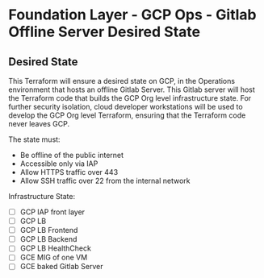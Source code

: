 # Foundation Layer - GCP Ops - Gitlab Offline Server Desired State

## Desired State

This Terraform will ensure a desired state on GCP, in the Operations environment that hosts an offline Gitlab Server.  This Gitlab server will host the Terraform code that builds the GCP Org level infrastructure state.  For further security isolation, cloud developer workstations will be used to develop the GCP Org level Terraform, ensuring that the Terraform code never leaves GCP.

The state must:

* Be offline of the public internet
* Accessible only via IAP
* Allow HTTPS traffic over 443
* Allow SSH traffic over 22 from the internal network

Infrastructure State:

* [ ] GCP IAP front layer
* [ ] GCP LB
* [ ] GCP LB Frontend
* [ ] GCP LB Backend
* [ ] GCP LB HealthCheck
* [ ] GCE MIG of one VM
* [ ] GCE baked Gitlab Server
